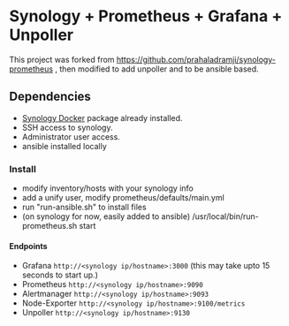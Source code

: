 # Synology + Prometheus + Grafana + Unpoller
This project was forked from https://github.com/prahaladramji/synology-prometheus , then modified 
to add unpoller and to be ansible based. 


## Dependencies
- [Synology Docker](https://www.synology.com/en-global/dsm/packages/Docker) package already installed.
- SSH access to synology.
- Administrator user access.
- ansible installed locally


### Install
- modify inventory/hosts with your synology info
- add a unify user, modify prometheus/defaults/main.yml
- run "run-ansible.sh" to install files
- (on synology for now, easily added to ansible) /usr/local/bin/run-prometheus.sh start  
  

#### Endpoints 
- Grafana `http://<synology ip/hostname>:3000` (this may take upto 15 seconds to start up.)
- Prometheus `http://<synology ip/hostname>:9090`
- Alertmanager `http://<synology ip/hostname>:9093`
- Node-Exporter `http://<synology ip/hostname>:9100/metrics`
- Unpoller `http://<synology ip/hostname>:9130`
